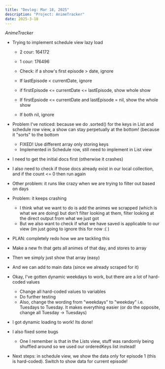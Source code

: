 ```yaml
---
title: "Devlog: Mar 18, 2025"
description: "Project: AnimeTracker"
date: 2025-3-18
---
```


*AnimeTracker*

- Trying to implement schedule view lazy load
    - 2 cour: 164172
    - 1 cour: 176496
    - Check: if a show's first episode > date, ignore
    - If lastEpisode < currentDate, ignore

    - if firstEpisode <= currentDate <= lastEpisode, show whole show
    - If firstEpsiode <= currentDate and lastEpisode = nil, show the whole show
    - If both nil, ignore

- Problem I've noticed: because we do .sorted() for the keys in List and schedule row view, a show can stay perpetually at the bottom! (because it "sorts" to the bottom
    - FIXED! Use different array only storing keys
    - Implemented in Schedule row, still need to implement in List view
- I need to get the initial docs first (otherwise it crashes)
- I also need to check if those docs already exist in our local collection, and if the count <= 0 then run again

- Other problem: it runs like crazy when we are trying to filter out based on days
- Problem: it keeps crashing
    - I think what we want to do is add the animes we scrapped (which is what we are doing) but don’t filter looking at them, filter looking at the direct output from what we just got
    - But we also want to check if what we have saved is applicable to our view (im just going to ignore this for now :( )

- PLAN: completely redo how we are tackling this
- Make a new fn that gets all animes of that day, and stores to array
- Then we simply just show that array (easy)
- And we can add to main data (since we already scraped for it)

- Okay, I've gotten dynamic weekdays to work, but there are a lot of hard-coded values
    - Change all hard-coded values to variables
    - Do further testing
    - Also, change the wording from "weekdays" to "weekday" i.e. Tuesdays to Tuesday. It makes everything easier (or do the opposite, change all Tuesday -> Tuesdays)

- I got dynamic loading to work! Its done!
- I also fixed some bugs
    - One I remember is that in the Lists view, stuff was randomly being shuffled around so we used our orderedKeys list instead!

- Next steps: in schedule view, we show the data only for episode 1 (this is hard-coded). Switch to show data for current episode!
